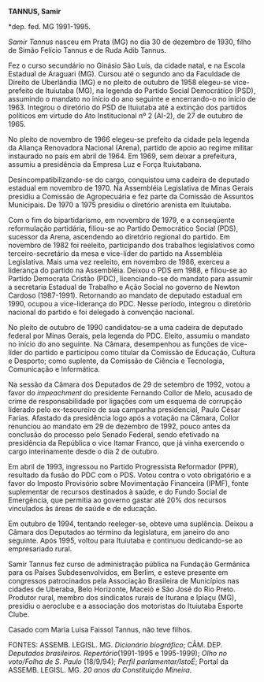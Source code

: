 **TANNUS, Samir**

\*dep. fed. MG 1991-1995.

*Samir Tannus* nasceu em Prata (MG) no dia 30 de dezembro de 1930, filho
de Simão Felício Tannus e de Ruda Adib Tannus.

Fez o curso secundário no Ginásio São Luís, da cidade natal, e na Escola
Estadual de Araguari (MG). Cursou até o segundo ano da Faculdade de
Direito de Uberlândia (MG) e no pleito de outubro de 1958 elegeu-se
vice-prefeito de Ituiutaba (MG), na legenda do Partido Social
Democrático (PSD), assumindo o mandato no início do ano seguinte e
encerrando-o no início de 1963. Integrou o diretório do PSD de Ituiutaba
até a extinção dos partidos políticos em virtude do Ato Institucional nº
2 (AI-2), de 27 de outubro de 1965.

No pleito de novembro de 1966 elegeu-se prefeito da cidade pela legenda
da Aliança Renovadora Nacional (Arena), partido de apoio ao regime
militar instaurado no país em abril de 1964. Em 1969, sem deixar a
prefeitura, assumiu a presidência da Empresa Luz e Força Ituiutabana.

Desincompatibilizando-se do cargo, conquistou uma cadeira de deputado
estadual em novembro de 1970. Na Assembléia Legislativa de Minas Gerais
presidiu a Comissão de Agropecuária e fez parte da Comissão de Assuntos
Municipais. De 1970 a 1975 presidiu o diretório arenista em Ituiutaba.

Com o fim do bipartidarismo, em novembro de 1979, e a conseqüente
reformulação partidária, filiou-se ao Partido Democrático Social (PDS),
sucessor da Arena, ascendendo ao diretório regional do partido. Em
novembro de 1982 foi reeleito, participando dos trabalhos legislativos
como terceiro-secretário da mesa e vice-líder do partido na Assembléia
Legislativa. Mais uma vez reeleito, em novembro de 1986, exerceu a
liderança do partido na Assembléia. Deixou o PDS em 1988, e filiou-se ao
Partido Democrata Cristão (PDC), licenciando-se do mandato para assumir
a secretaria Estadual de Trabalho e Ação Social no governo de Newton
Cardoso (1987-1991). Retornando ao mandato de deputado estadual em 1990,
ocupou a vice-liderança do PDC. Nesse período, integrou o diretório
nacional do partido e foi delegado à convenção nacional.

No pleito de outubro de 1990 candidatou-se a uma cadeira de deputado
federal por Minas Gerais, pela legenda do PDC. Eleito, assumiu o mandato
no início do ano seguinte. Na Câmara, desempenhou as funções de
vice-líder do partido e participou como titular da Comissão de Educação,
Cultura e Desporto; como suplente, da Comissão de Ciência e Tecnologia,
Comunicação e Informática.

Na sessão da Câmara dos Deputados de 29 de setembro de 1992, votou a
favor do *impeachment* do presidente Fernando Collor de Melo, acusado de
crime de responsabilidade por ligações com um esquema de corrupção
liderado pelo ex-tesoureiro de sua campanha presidencial, Paulo César
Farias. Afastado da presidência logo após a votação na Câmara, Collor
renunciou ao mandato em 29 de dezembro de 1992, pouco antes da conclusão
do processo pelo Senado Federal, sendo efetivado na presidência da
República o vice Itamar Franco, que já vinha exercendo o cargo
interinamente desde o dia 2 de outubro.

Em abril de 1993, ingressou no Partido Progressista Reformador (PPR),
resultado da fusão do PDC com o PDS. Votou contra o voto obrigatório e a
favor do Imposto Provisório sobre Movimentação Financeira (IPMF), fonte
suplementar de recursos destinados à saúde, e do Fundo Social de
Emergência, que permitia ao governo gastar até 20% dos recursos
vinculados às áreas de saúde e de educação.

Em outubro de 1994, tentando reeleger-se, obteve uma suplência. Deixou a
Câmara dos Deputados ao término da legislatura, em janeiro do ano
seguinte. Após 1995, voltou para Ituiutaba e continuou dedicando-se ao
empresariado rural.

Samir Tannus fez curso de administração pública na Fundação Germânica
para os Países Subdesenvolvidos, em Berlim, e esteve presente em
congressos patrocinados pela Associação Brasileira de Municípios nas
cidades de Uberaba, Belo Horizonte, Maceió e São José do Rio Preto.
Produtor rural, membro dos sindicatos rurais de Iturana e Ipiaçu (MG),
presidiu o aeroclube e a associação dos motoristas do Ituiutaba Esporte
Clube.

Casado com Maria Luisa Faissol Tannus, não teve filhos.

FONTES: ASSEMB. LEGISL. MG. *Dicionário biográfico*; CÂM. DEP.
*Deputados brasileiros. Repertório*(1991-1995 e 1995-1999); *Olho no
voto/Folha de S. Paulo* (18/9/94); *Perfil parlamentar/IstoÉ*; Portal da
ASSEMB. LEGISL. MG. *20 anos da Constituição Mineira*.

 
